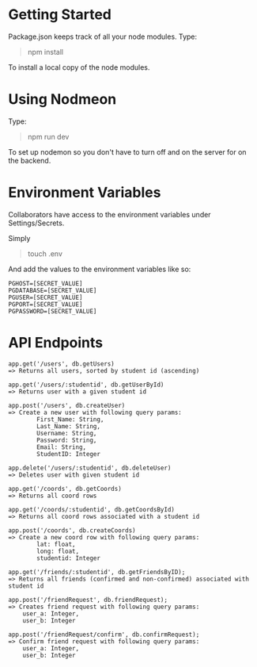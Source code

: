 # Getting Started
Package.json keeps track of all your node modules. Type:
> npm install

To install a local copy of the node modules.

# Using Nodmeon
Type:
> npm run dev

To set up nodemon so you don't have to turn off and on the server for on the backend.

# Environment Variables

Collaborators have access to the environment variables under Settings/Secrets. 

Simply
> touch .env

And add the values to the environment variables like so:
```
PGHOST=[SECRET_VALUE]
PGDATABASE=[SECRET_VALUE]
PGUSER=[SECRET_VALUE]
PGPORT=[SECRET_VALUE]
PGPASSWORD=[SECRET_VALUE]
```

# API Endpoints

```
app.get('/users', db.getUsers) 
=> Returns all users, sorted by student id (ascending)

app.get('/users/:studentid', db.getUserById)
=> Returns user with a given student id

app.post('/users', db.createUser)
=> Create a new user with following query params:
        First_Name: String,
        Last_Name: String,
        Username: String,
        Password: String,
        Email: String,
        StudentID: Integer

app.delete('/users/:studentid', db.deleteUser)
=> Deletes user with given student id

app.get('/coords', db.getCoords)
=> Returns all coord rows

app.get('/coords/:studentid', db.getCoordsById)
=> Returns all coord rows associated with a student id

app.post('/coords', db.createCoords)
=> Create a new coord row with following query params:
        lat: float,
        long: float,
        studentid: Integer

app.get('/friends/:studentid', db.getFriendsByID);
=> Returns all friends (confirmed and non-confirmed) associated with student id

app.post('/friendRequest', db.friendRequest);
=> Creates friend request with following query params:
    user_a: Integer,
    user_b: Integer

app.post('/friendRequest/confirm', db.confirmRequest);
=> Confirm friend request with following query params:
    user_a: Integer,
    user_b: Integer

```